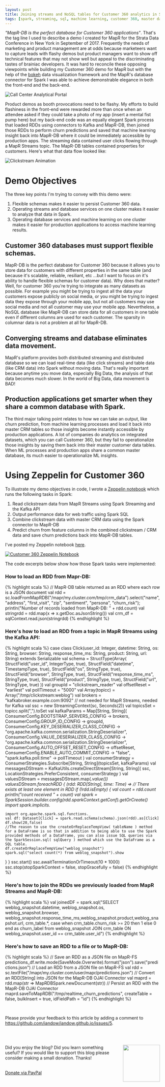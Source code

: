 ```yaml
---
layout: post
title: Joining streams and NoSQL tables for Customer 360 analytics in Spark.
tags: [spark, streaming, sql, machine learning, customer 360, master data management]
---
```


*"MapR-DB is the perfect database for Customer 360 applications"*. That's the tag line I used to describe a demo I created for MapR for the Strata Data Conference in New York in September of 2017. Frequently the needs of marketing and product management are at odds because marketeers want to capture leads with flashy demos but product managers want to show off technical features that may not show well but appeal to the discriminating tastes of brainiac developers. It was hard to reconcile these opposing viewpoints while building my Customer 360 demo for MapR but with the help of the [bokeh](http://bokeh.pydata.org) data visualization framework and the MapR's database connector for Spark I was able to achieve demonstrable elegance in both the front-end and the  back-end. 

![Call Center Analytical Portal](http://iandow.github.io/img/customer360_bokeh.gif)

Product demos as booth provocations need to be flashy. My efforts to build flashiness in the front-end were rewarded more than once when an attendee asked if they could take a photo of my app (insert a mental fist pump here) but my back-end code was an equally elegant Spark process that loaded RDDs using connectors to Kafka and MapR-DB, then joined those RDDs to perform churn predictions and saved that machine learning insight back into MapR-DB where it could be immediately accessible by production apps. The streaming data contained user clicks flowing through a MapR Streams topic. The MapR-DB tables contained properties for customers.  Here's what that data flow looked like:

![Clickstream Animation](http://iandow.github.io/img/clickstream_animation.gif)

# Demo Objectives

The three key points I'm trying to convey with this demo were:
1. Flexible schemas makes it easier to persist Customer 360 data.
2. Operating streams and database services on one cluster makes it easier to analyze that data in Spark.
3. Operating database services and machine learning on one cluster makes it easier for production applications to access machine learning results.

## Customer 360 databases must support flexible schemas.

MapR-DB is the perfect database for Customer 360 because it allows you to store data for customers with different properties in the same table (and because it's scalable, reliable, resiliant, etc ...but I want to focus on it's ability to handle flexible schemas for customer data).  Why does that matter? Well, for customer 360 you're trying to integrate as many datasets as possible. For example you might be trying to ingest all the data your customers expose publicly on social media, or you might be trying to ingest data they expose through your mobile app, but not all customers may use social media and not all customer may use your mobile app. Nevertheless, a NoSQL database like MapR-DB can store data for all customers in one table even if different columns are used for each customer. The sparsity in columnar data is not a problem at all for MapR-DB. 

## Converging streams and database eliminates data movement.

MapR's platform provides both distributed streaming and distributed database so we can load real-time data (like click streams) and table data (like CRM data) into Spark without moving data. That's really important because anytime you move data, especially Big Data, the analysis of that data becomes much slower.  In the world of Big Data, data movement is BAD!

## Production applications get smarter when they share a common database with Spark.

The third major talking point relates to how we can take an output, like churn prediction, from machine learning processes and load it back into master CRM tables so those insights become instantly accessible by production applications. A lot of companies do analytics on integrated datasets, which you can call Customer 360, but they fail to operationalize those insights by saving them back into their master customer data tables. When ML processes and production apps share a common master database, its much easier to operationalize ML insights.

# Using Zeppelin for Customer 360

To illustrate my demo objectives in code, I wrote a [Zeppelin notebook](https://www.zepl.com/viewer/notebooks/bm90ZTovL2lhbmRvdy8zZDQyOTgyN2Y3NWQ0ODFmYTVlZDRmYzgxZGE1M2M1NC9ub3RlLmpzb24) which runs the following tasks in Spark:

1. Read clickstream data from MapR Streams using Spark Streaming and the Kafka API
2. Output performance data for web traffic using Spark SQL
3. Combine clickstream data with master CRM data using the Spark connector to MapR-DB
4. Predict churn from feature columns in the combined clickstream / CRM data and save churn predictions back into MapR-DB tables.  

I've posted my Zeppelin notebook [here](https://www.zepl.com/viewer/notebooks/bm90ZTovL2lhbmRvdy8zZDQyOTgyN2Y3NWQ0ODFmYTVlZDRmYzgxZGE1M2M1NC9ub3RlLmpzb24).

[![Customer 360 Zeppelin Notebook](http://iandow.github.io/img/zeppelin_customer360.gif)](https://www.zepl.com/viewer/notebooks/bm90ZTovL2lhbmRvdy8zZDQyOTgyN2Y3NWQ0ODFmYTVlZDRmYzgxZGE1M2M1NC9ub3RlLmpzb24)

The code excerpts below show how those Spark tasks were implemented:

### How to load an RDD from Mapr-DB:

{% highlight scala %}
// MapR-DB table returned as an RDD where each row is a JSON document
val rdd = sc.loadFromMapRDB("/mapr/my.cluster.com/tmp/crm_data").select("name", "address", "first_visit", "zip", "sentiment", "persona", "churn_risk");
println("Number of records loaded from MapR-DB: " + rdd.count)
val stringrdd = rdd.map(x => x.getDoc.asJsonString())
val crm_df = sqlContext.read.json(stringrdd)
{% endhighlight %}

### Here's how to load an RDD from a topic in MapR Streams using the Kafka API:

{% highlight scala %}
case class Click(user_id: Integer, datetime: String, os: String, browser: String, response_time_ms: String, product: String, url: String) extends Serializable
val schema = StructType(Array(
      StructField("user_id", IntegerType, true),
      StructField("datetime", TimestampType, true),
      StructField("os", StringType, true),
      StructField("browser", StringType, true),
      StructField("response_time_ms", StringType, true),
      StructField("product", StringType, true),
      StructField("url", StringType, true)
    ))
val groupId = "clickstream_reader"
val offsetReset = "earliest"
val pollTimeout = "5000"
val Array(topicc) = Array("/tmp/clickstream:weblog")
val brokers = "kafkabroker.example.com:9092" // not needed for MapR Streams, needed for Kafka
val ssc = new StreamingContext(sc, Seconds(2))
val topicsSet = topicc.split(",").toSet
val kafkaParams = Map[String, String](
  ConsumerConfig.BOOTSTRAP_SERVERS_CONFIG -> brokers,
  ConsumerConfig.GROUP_ID_CONFIG -> groupId,
  ConsumerConfig.KEY_DESERIALIZER_CLASS_CONFIG ->
    "org.apache.kafka.common.serialization.StringDeserializer",
  ConsumerConfig.VALUE_DESERIALIZER_CLASS_CONFIG ->
    "org.apache.kafka.common.serialization.StringDeserializer",
  ConsumerConfig.AUTO_OFFSET_RESET_CONFIG -> offsetReset,
  ConsumerConfig.ENABLE_AUTO_COMMIT_CONFIG -> "false",
  "spark.kafka.poll.time" -> pollTimeout
)
val consumerStrategy = ConsumerStrategies.Subscribe[String, String](topicsSet, kafkaParams)
val messagesDStream = KafkaUtils.createDirectStream[String, String](
  ssc, LocationStrategies.PreferConsistent, consumerStrategy
)
val valuesDStream = messagesDStream.map(_.value())
valuesDStream.foreachRDD { (rdd: RDD[String], time: Time) =>
  // There exists at least one element in RDD
  if (!rdd.isEmpty) {
    val count = rdd.count
    println("count received " + count)
    val spark = SparkSession.builder.config(rdd.sparkContext.getConf).getOrCreate()
    import spark.implicits._

    import org.apache.spark.sql.functions._
    val df: Dataset[Click] = spark.read.schema(schema).json(rdd).as[Click]
    df.show(20,false)
    //The reason to use the createOrReplaceTempView( tableName ) method for a DataFrame is so that in addition to being able to use the Spark provided methods of a DataFrame, you can also issue SQL queries via the SparkSession.sql( sqlQuery ) method which use the DataFrame as a SQL table.
    df.createOrReplaceTempView("weblog_snapshot")
    spark.sql("select count(*) from weblog_snapshot").show
  }
}
ssc.start()
ssc.awaitTerminationOrTimeout(10 * 1000)
ssc.stop(stopSparkContext = false, stopGracefully = false)
{% endhighlight %}

### Here's how to join the RDDs we previously loaded from MapR Streams and MapR-DB:

{% highlight scala %}
val joinedDF = spark.sql("SELECT weblog_snapshot.datetime, weblog_snapshot.os, weblog_snapshot.browser, weblog_snapshot.response_time_ms,weblog_snapshot.product,weblog_snapshot.url, crm_table.*, case when crm_table.churn_risk >= 20 then 1 else 0 end as churn_label from weblog_snapshot JOIN crm_table ON weblog_snapshot.user_id == crm_table.user_id")
{% endhighlight %}

### Here's how to save an RDD to a file or to MapR-DB:

{% highlight scala %}
// Save an RDD as a JSON file on MapR-FS
predictions_df.write.mode(SaveMode.Overwrite).format("json").save("predictions.json")
// Load an RDD from a JSON file on MapR-FS
val rdd = sc.textFile("/mapr/my.cluster.com/user/mapr/predictions.json")
// Convert an RDD[String] into JSON for the MapR-DB OJAI Connector
val maprd = rdd.map(str => MapRDBSpark.newDocument(str))
// Persist an RDD with the MapR-DB OJAI Connector
maprd.saveToMapRDB("/tmp/realtime_churn_predictions", createTable = false, bulkInsert = true, idFieldPath = "id")
{% endhighlight %}



<br>
<p>Please provide your feedback to this article by adding a comment to <a href="https://github.com/iandow/iandow.github.io/issues/5">https://github.com/iandow/iandow.github.io/issues/5</a>.</p>

<br><br>
<div class="main-explain-area padding-override jumbotron">
  <img src="http://iandow.github.io/img/paypal.png" width="120" style="margin-left: 15px" align="right">
  <p class="margin-override font-override">
    Did you enjoy the blog? Did you learn something useful? If you would like to support this blog please consider making a small donation. Thanks!</p>
  <br>
  <div id="paypalbtn">
    <a class="btn btn-primary btn" href="https://www.paypal.me/iandownard/3.5">Donate via PayPal</a>
  </div>
</div>
